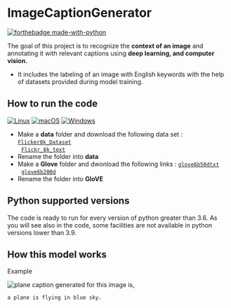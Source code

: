 # ImageCaptionGenerator
[![forthebadge made-with-python](http://ForTheBadge.com/images/badges/made-with-python.svg)](https://www.python.org/)

The goal of this project is to recognize the **context of an image** and annotating it with relevant captions using **deep learning, and computer vision.**
<br>
- It includes the labeling of an image with English keywords with the help of datasets provided during model training.


## How to run the code
[![Linux](https://svgshare.com/i/Zhy.svg)](https://svgshare.com/i/Zhy.svg) [![macOS](https://svgshare.com/i/ZjP.svg)](https://svgshare.com/i/ZjP.svg) [![Windows](https://svgshare.com/i/ZhY.svg)](https://svgshare.com/i/ZhY.svg)
- Make a **data** folder and download the following data set : 
<code><a href="https://github.com/jbrownlee/Datasets/releases/download/Flickr8k/Flickr8k_Dataset.zip">Flicker8k_Dataset </a></code> &nbsp;
<code><a href="https://github.com/jbrownlee/Datasets/releases/download/Flickr8k/Flickr8k_text.zip">Flickr_8k_text </a></code>
- Rename the folder into **data**
- Make a **Glove** folder and dwonload the following links : <code><a href="https://www.kaggle.com/datasets/watts2/glove6b50dtxt">glove6b50dtxt </a></code> &nbsp;
<code><a href="https://www.kaggle.com/datasets/incorpes/glove6b200d">glove6b200d </a></code>
- Rename the folder into **GloVE**

## Python supported versions
The code is ready to run for every version of python greater than 3.6.
As you will see also in the code, some facilities are not available in python versions lower than 3.9.

## How this model works
Example <br>

![plane](https://user-images.githubusercontent.com/90089455/181709625-fed1e981-19ec-44f6-96a9-8061abeebda8.jpeg)
caption generated for this image is,
```
a plane is flying in blue sky.
